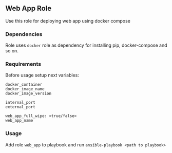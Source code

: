 ## Web App Role

Use this role for deploying web app using docker compose

### Dependencies

Role uses `docker` role as dependency for installing pip, docker-compose and so on.

### Requirements

Before usage setup next variables:
```
docker_container
docker_image_name
docker_image_version

internal_port
external_port

web_app_full_wipe: <true/false>
web_app_name
```

### Usage 

Add role `web_app` to playbook and run `ansible-playbook <path to playbook>`